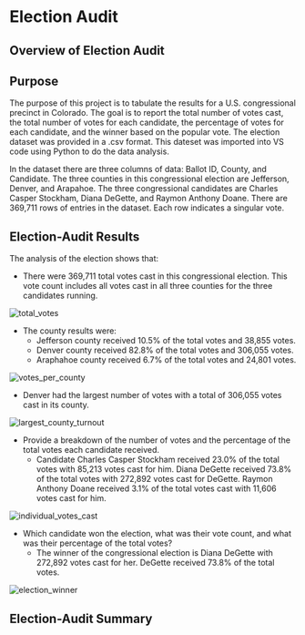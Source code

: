 # Election Audit
## Overview of Election Audit
## Purpose
The purpose of this project is to tabulate the results for a U.S. congressional precinct in Colorado. The goal is to report the total number of votes cast, the total number of votes for each candidate, the percentage of votes for each candidate, and the winner based on the popular vote. The election dataset was provided in a .csv format. This dateset was imported into VS code using Python to do the data analysis. 

In the dataset there are three columns of data: Ballot ID, County, and Candidate. The three counties in this congressional election are Jefferson, Denver, and Arapahoe. The three congressional candidates are Charles Casper Stockham, Diana DeGette, and Raymon Anthony Doane. There are 369,711 rows of entries in the dataset. Each row indicates a singular vote. 

## Election-Audit Results

The analysis of the election shows that:
* There were 369,711 total votes cast in this congressional election. This vote count includes all votes cast in all three counties for the three candidates running. 
 
![total_votes](https://user-images.githubusercontent.com/111299372/197276268-1d2ca1e3-3adb-48fc-9854-41b6d39e0528.png)

* The county results were:
	- Jefferson county received 10.5% of the total votes and 38,855 votes.
	- Denver county received 82.8% of the total votes and 306,055 votes.
	- Araphahoe county received 6.7% of the total votes and 24,801 votes.

![votes_per_county](https://user-images.githubusercontent.com/111299372/197276287-d43e88d9-fd82-4244-bee1-e4060e74c675.png)

* Denver had the largest number of votes with a total of 306,055 votes cast in its county. 

![largest_county_turnout](https://user-images.githubusercontent.com/111299372/197276306-b4532e58-e4e5-49af-a029-6684d65b8ad5.png)

* Provide a breakdown of the number of votes and the percentage of the total votes each candidate received.
	- Candidate Charles Casper Stockham received 23.0% of the total votes with 85,213 votes cast for him. Diana DeGette received 73.8% of the total votes with 272,892 votes cast for DeGette. Raymon Anthony Doane received 3.1% of the total votes cast with 11,606 votes cast for him. 

![individual_votes_cast](https://user-images.githubusercontent.com/111299372/197276319-a70eb712-763f-4d43-b9f3-d504bd6476a7.png)

* Which candidate won the election, what was their vote count, and what was their percentage of the total votes?
	- The winner of the congressional election is Diana DeGette with 272,892 votes cast for her. DeGette received 73.8% of the total votes. 

![election_winner](https://user-images.githubusercontent.com/111299372/197276334-578eb0bd-b439-4c6f-9f54-a5c620391c22.png)

		

## Election-Audit Summary
